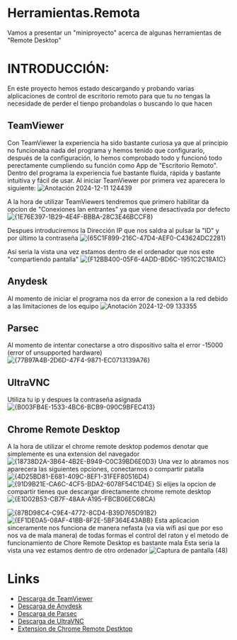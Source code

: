 # Herramientas.Remota
Vamos a presentar un "miniproyecto" acerca de algunas herramientas de "Remote Desktop" 
# INTRODUCCIÓN:
En este proyecto hemos estado descargando y probando varias alplicaciones de control de escritorio remoto para que tu no tengas la necesidade de perder el tienpo probandolas o buscando lo que hacen
## TeamViewer
Con TeamViewer la experiencia ha sido bastante curiosa ya que al principio no funcionaba nada del programa y hemos tenido que configurarlo, después de la configuración, lo hemos comprobado todo y funcionó todo perectamente cumpliendo su función como App de "Escritorio Remoto". Dentro del programa la experiencia fue bastante fluida, rápida y bastante intuitiva y fácil de usar.
 Al iniciar TeamViewer por primera vez aparecera lo siguiente:
![Anotación 2024-12-11 124439](https://github.com/user-attachments/assets/bfc221d7-e207-427f-b401-9ba676e5f251)

 A la hora de utilizar TeamViewers tendremos que primero habilitar da opcion de "Conexiones lan entrantes" ya que viene desactivada por defecto
 ![{1E76E397-1B29-4E4F-BBBA-28C3E46BCCF8}](https://github.com/user-attachments/assets/7da372a8-112b-4def-838c-a8ac07016510)

 Despues introduciremos la Dirección IP que nos saldra al pulsar la "ID" y por último la contraseña
![{65C1F899-216C-47D4-AEF0-C43624DC2281}](https://github.com/user-attachments/assets/d124ca1a-31c2-415c-acdc-158ad01f2925)

 Así seria la vista una vez estamos dentro de el ordenador que nos este "compartiendo pantalla"
![{F12BB400-05F6-4ADD-BD6C-1951C2C18A1C}](https://github.com/user-attachments/assets/4d97aae1-4382-4393-b992-703bc0e9320d)

## Anydesk
 Al momento de iniciar el programa nos da error de conexion a la red debido a las limitaciones de los equipo
![Anotación 2024-12-09 133355](https://github.com/user-attachments/assets/c81a1d36-3a10-4e18-a33f-bbc768b5e213)

## Parsec
 Al momento de intentar conectarse a otro dispositivo salta el error -15000 (error of unsupported hardware)
![{77B97A4B-2D6D-47F4-9871-EC0713139A76}](https://github.com/user-attachments/assets/0a0849f5-dff5-44cd-802e-5ce0dd503219)

## UltraVNC
 Utiliza tu ip y despues la contraseña asignada
![{B003FB4E-1533-4BC6-BCB9-090C9BFEC413}](https://github.com/user-attachments/assets/22292d13-fb0d-4414-816a-e9cd93bf25ae)

## Chrome Remote Desktop

 A la hora de utilizar el chrome remote desktop podemos denotar que simplemente es una extension del navegador 
![{18738D2A-3B64-4B2E-B949-C0C39BD6E0D3}](https://github.com/user-attachments/assets/a5be3666-c83c-4701-b131-ec06143fa449)
 Una vez lo abramos nos aparecera las siguientes opciones, conectarnos o compartir patalla
![{4D25BD81-E681-409C-8EF1-31FEF80516D4}](https://github.com/user-attachments/assets/a5c53bb2-005e-4f5e-a033-571a1c61751c)
![{91D9B21E-CA6C-4CF5-BDA2-6078F54C1D4E}](https://github.com/user-attachments/assets/751408fd-8ea0-466f-a7c9-5804ce1348d2)
 Si elijes la opcion de compartir tienes que descargar directamente chrome remote desktop
![{E1D02B53-CB7F-48AA-A195-FBCB06EC68CA}](https://github.com/user-attachments/assets/fcb77976-4a63-45ea-8c00-c6634eed6bf8)

![{87BD98C4-C9E4-4772-8CD4-B39D765D91B2}](https://github.com/user-attachments/assets/f3114953-7145-410d-a629-255a25139f94)
![{EF1DE0A5-08AF-41BB-8F2E-5BF364E43ABB}](https://github.com/user-attachments/assets/39cc227c-0e55-46ed-a6ec-b2828a09788b)
 Esta aplicacion sinceramente nos funciona de manera nefasta (va via wifi asi que por eso nos va de mala manera) de todas formas el control del raton y el metodo de funcionamiento de Chore Remote Desktop es bastante mala
 Esta seria la vista una vez estamos dentro de otro ordenador
![Captura de pantalla (48)](https://github.com/user-attachments/assets/029e6737-5b46-4b9a-89af-62e1668e9895)

# Links
- [Descarga de TeamViewer](https://www.teamviewer.com/es/?msockid=2bd74489b63161b5239051c3b7996091)          
- [Descarga de Anydesk](https://anydesk.com/en) 
- [Descarga de Parsec](https://parsec.app/)
- [Descarga de UltraVNC](https://uvnc.com/downloads/ultravnc.html)
- [Extension de Chrome Remote Destktop](https://chromewebstore.google.com/detail/chrome-remote-desktop/inomeogfingihgjfjlpeplalcfajhgai?)

